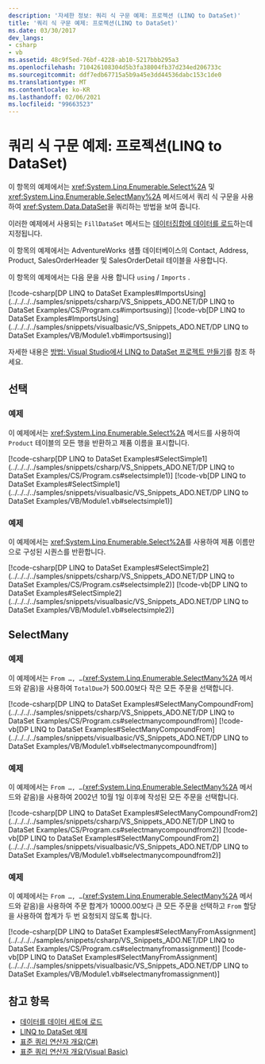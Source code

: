 ```yaml
---
description: '자세한 정보: 쿼리 식 구문 예제: 프로젝션 (LINQ to DataSet)'
title: '쿼리 식 구문 예제: 프로젝션(LINQ to DataSet)'
ms.date: 03/30/2017
dev_langs:
- csharp
- vb
ms.assetid: 48c9f5ed-76bf-4228-ab10-5217bbb295a3
ms.openlocfilehash: 710426108304d5b3fa38004fb37d234ed206733c
ms.sourcegitcommit: ddf7edb67715a5b9a45e3dd44536dabc153c1de0
ms.translationtype: MT
ms.contentlocale: ko-KR
ms.lasthandoff: 02/06/2021
ms.locfileid: "99663523"
---
```

# <a name="query-expression-syntax-examples-projection--linq-to-dataset"></a>쿼리 식 구문 예제: 프로젝션(LINQ to DataSet)

이 항목의 예제에서는 <xref:System.Linq.Enumerable.Select%2A> 및 <xref:System.Linq.Enumerable.SelectMany%2A> 메서드에서 쿼리 식 구문을 사용하여 <xref:System.Data.DataSet>을 쿼리하는 방법을 보여 줍니다.  
  
 이러한 예제에서 사용되는 `FillDataSet` 메서드는 [데이터집합에 데이터를 로드](loading-data-into-a-dataset.md)하는데 지정됩니다.  
  
 이 항목의 예제에서는 AdventureWorks 샘플 데이터베이스의 Contact, Address, Product, SalesOrderHeader 및 SalesOrderDetail 테이블을 사용합니다.  
  
 이 항목의 예제에서는 다음 문을 사용 합니다 `using` / `Imports` .  
  
 [!code-csharp[DP LINQ to DataSet Examples#ImportsUsing](../../../../samples/snippets/csharp/VS_Snippets_ADO.NET/DP LINQ to DataSet Examples/CS/Program.cs#importsusing)]
 [!code-vb[DP LINQ to DataSet Examples#ImportsUsing](../../../../samples/snippets/visualbasic/VS_Snippets_ADO.NET/DP LINQ to DataSet Examples/VB/Module1.vb#importsusing)]  
  
 자세한 내용은 [방법: Visual Studio에서 LINQ to DataSet 프로젝트 만들기](how-to-create-a-linq-to-dataset-project-in-vs.md)를 참조 하세요.  
  
## <a name="select"></a>선택  
  
### <a name="example"></a>예제  

 이 예제에서는 <xref:System.Linq.Enumerable.Select%2A> 메서드를 사용하여 `Product` 테이블의 모든 행을 반환하고 제품 이름을 표시합니다.  
  
 [!code-csharp[DP LINQ to DataSet Examples#SelectSimple1](../../../../samples/snippets/csharp/VS_Snippets_ADO.NET/DP LINQ to DataSet Examples/CS/Program.cs#selectsimple1)]
 [!code-vb[DP LINQ to DataSet Examples#SelectSimple1](../../../../samples/snippets/visualbasic/VS_Snippets_ADO.NET/DP LINQ to DataSet Examples/VB/Module1.vb#selectsimple1)]  
  
### <a name="example"></a>예제  

 이 예제에서는 <xref:System.Linq.Enumerable.Select%2A>를 사용하여 제품 이름만으로 구성된 시퀀스를 반환합니다.  
  
 [!code-csharp[DP LINQ to DataSet Examples#SelectSimple2](../../../../samples/snippets/csharp/VS_Snippets_ADO.NET/DP LINQ to DataSet Examples/CS/Program.cs#selectsimple2)]
 [!code-vb[DP LINQ to DataSet Examples#SelectSimple2](../../../../samples/snippets/visualbasic/VS_Snippets_ADO.NET/DP LINQ to DataSet Examples/VB/Module1.vb#selectsimple2)]  
  
## <a name="selectmany"></a>SelectMany  
  
### <a name="example"></a>예제  

 이 예제에서는 `From …, …`(<xref:System.Linq.Enumerable.SelectMany%2A> 메서드와 같음)을 사용하여 `TotalDue`가 500.00보다 작은 모든 주문을 선택합니다.  
  
 [!code-csharp[DP LINQ to DataSet Examples#SelectManyCompoundFrom](../../../../samples/snippets/csharp/VS_Snippets_ADO.NET/DP LINQ to DataSet Examples/CS/Program.cs#selectmanycompoundfrom)]
 [!code-vb[DP LINQ to DataSet Examples#SelectManyCompoundFrom](../../../../samples/snippets/visualbasic/VS_Snippets_ADO.NET/DP LINQ to DataSet Examples/VB/Module1.vb#selectmanycompoundfrom)]  
  
### <a name="example"></a>예제  

 이 예제에서는 `From …, …`(<xref:System.Linq.Enumerable.SelectMany%2A> 메서드와 같음)을 사용하여 2002년 10월 1일 이후에 작성된 모든 주문을 선택합니다.  
  
 [!code-csharp[DP LINQ to DataSet Examples#SelectManyCompoundFrom2](../../../../samples/snippets/csharp/VS_Snippets_ADO.NET/DP LINQ to DataSet Examples/CS/Program.cs#selectmanycompoundfrom2)]
 [!code-vb[DP LINQ to DataSet Examples#SelectManyCompoundFrom2](../../../../samples/snippets/visualbasic/VS_Snippets_ADO.NET/DP LINQ to DataSet Examples/VB/Module1.vb#selectmanycompoundfrom2)]  
  
### <a name="example"></a>예제  

 이 예제에서는 `From …, …`(<xref:System.Linq.Enumerable.SelectMany%2A> 메서드와 같음)을 사용하여 주문 합계가 10000.00보다 큰 모든 주문을 선택하고 `From` 할당을 사용하여 합계가 두 번 요청되지 않도록 합니다.  
  
 [!code-csharp[DP LINQ to DataSet Examples#SelectManyFromAssignment](../../../../samples/snippets/csharp/VS_Snippets_ADO.NET/DP LINQ to DataSet Examples/CS/Program.cs#selectmanyfromassignment)]
 [!code-vb[DP LINQ to DataSet Examples#SelectManyFromAssignment](../../../../samples/snippets/visualbasic/VS_Snippets_ADO.NET/DP LINQ to DataSet Examples/VB/Module1.vb#selectmanyfromassignment)]  
  
## <a name="see-also"></a>참고 항목

- [데이터를 데이터 세트에 로드](loading-data-into-a-dataset.md)
- [LINQ to DataSet 예제](linq-to-dataset-examples.md)
- [표준 쿼리 연산자 개요(C#)](../../../csharp/programming-guide/concepts/linq/standard-query-operators-overview.md)
- [표준 쿼리 연산자 개요(Visual Basic)](../../../visual-basic/programming-guide/concepts/linq/standard-query-operators-overview.md)
